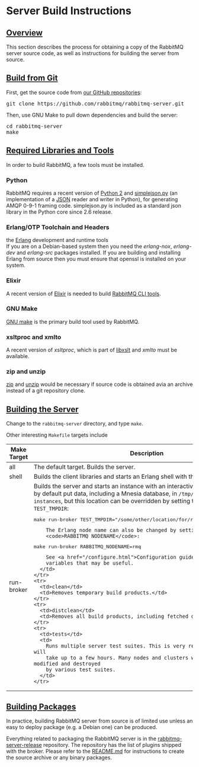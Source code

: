 <!--
Copyright (c) 2007-2019 Pivotal Software, Inc.

All rights reserved. This program and the accompanying materials
are made available under the terms of the under the Apache License,
Version 2.0 (the "License”); you may not use this file except in compliance
with the License. You may obtain a copy of the License at

https://www.apache.org/licenses/LICENSE-2.0

Unless required by applicable law or agreed to in writing, software
distributed under the License is distributed on an "AS IS" BASIS,
WITHOUT WARRANTIES OR CONDITIONS OF ANY KIND, either express or implied.
See the License for the specific language governing permissions and
limitations under the License.
-->

# Server Build Instructions

## <a id="overview" class="anchor" href="#overview">Overview</a>

This section describes the process for obtaining a copy of the
RabbitMQ server source code, as well as instructions for building the
server from source.


## <a id="git" class="anchor" href="#git">Build from Git</a>

First, get the source code from <a href="github.html">our GitHub repositories</a>:

<pre class="lang-bash">
git clone https://github.com/rabbitmq/rabbitmq-server.git
</pre>

Then, use GNU Make to pull down dependencies and build the server:

<pre class="lang-bash">
cd rabbitmq-server
make
</pre>


## <a id="prerequisites" class="anchor" href="#prerequisites">Required Libraries and Tools</a>

In order to build RabbitMQ, a few tools must be installed.

### Python

RabbitMQ requires a recent version of <a
href="http://www.python.org/download/">Python 2</a> and <a
href="http://pypi.python.org/pypi/simplejson">simplejson.py</a>
(an implementation of a <a href="http://json.org">JSON</a> reader
and writer in Python), for generating AMQP 0-9-1 framing code.
simplejson.py is included as a standard json library in the Python
core since 2.6 release.

### Erlang/OTP Toolchain and Headers

the <a href="http://www.erlang.org/download.html">Erlang</a>
development and runtime tools<br/> If you are on a Debian-based
system then you need the <i>erlang-nox</i>, <i>erlang-dev</i> and
<i>erlang-src</i> packages installed. If you are building and
installing Erlang from source then you must ensure that openssl is
installed on your system.

### Elixir

A recent version of <a href="https://elixir-lang.org/">Elixir</a> is needed
to build [RabbitMQ CLI tools](/cli.html).


### GNU Make

<a href="http://www.gnu.org/software/make/">GNU make</a> is the primary build tool
used by RabbitMQ.


### xsltproc and xmlto

A recent version of <i>xsltproc</i>, which is part of <a href="http://xmlsoft.org/XSLT/">libxslt</a> and
<i>xmlto</i> must be available.

### zip and unzip

<a href="http://www.info-zip.org/Zip.html">zip</a> and <a href="http://www.info-zip.org/UnZip.html">unzip</a>
would be necessary if source code is obtained avia an archive instead of a git repository clone.


## <a id="building-server" class="anchor" href="#building-server">Building the Server</a>

Change to the <code>rabbitmq-server</code> directory, and
type <code>make</code>.

Other interesting <code>Makefile</code> targets include

<table>
  <thead>
    <tr>
      <th>Make Target</th>
      <th>Description</th>
    </tr>
  </thead>

  <tbody>
    <tr>
      <td>all</td>
      <td>
        The default target. Builds the server.
      </td>
    </tr>
    <tr>
      <td>shell</td>
      <td>
        Builds the client libraries and starts an Erlang shell with the
        libraries loaded.
      </td>
    </tr>
    <tr>
      <td>run-broker</td>
      <td>
        Builds the server and starts an instance with an
        interactive Erlang shell. This will by default put
        data, including a Mnesia database, in <code>/tmp/rabbitmq-test-instances</code>,
        but this location can be overridden by setting the
        Makefile variable <code>TEST_TMPDIR</code>:

<pre class="lang-bash">
make run-broker TEST_TMPDIR="/some/other/location/for/rabbitmq-test-instances"
</pre>

        The Erlang node name can also be changed by setting
        <code>RABBITMQ_NODENAME</code>:

<pre class="lang-bash">
make run-broker RABBITMQ_NODENAME=rmq
</pre>

        See <a href="/configure.html">Configuration guide</a> for other
        variables that may be useful.
      </td>
    </tr>
    <tr>
      <td>clean</td>
      <td>Removes temporary build products.</td>
    </tr>
    <tr>
      <td>distclean</td>
      <td>Removes all build products, including fetched dependencies.</td>
    </tr>
    <tr>
      <td>tests</td>
      <td>
        Runs multiple server test suites. This is very resource-intensive and will
        take up to a few hours. Many nodes and clusters will be started, modified and destroyed
        by various test suites.
      </td>
    </tr>
  </tbody>
</table>


## <a id="building-packages" class="anchor" href="#building-packages">Building Packages</a>

In practice, building RabbitMQ server from source is of limited use
unless an easy to deploy package (e.g. a Debian one) can be produced.

Everything related to packaging
the RabbitMQ server is in the <a href="https://github.com/rabbitmq/rabbitmq-server-release">rabbitmq-server-release</a>
repository. The repository has the list of plugins
shipped with the broker. Please refer to the
<a href="https://github.com/rabbitmq/rabbitmq-server-release/blob/master/README.md">README.md</a>
for instructions to create the source archive or any binary packages.
